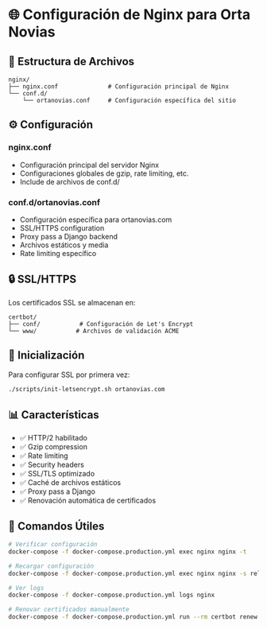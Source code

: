 # 🌐 Configuración de Nginx para Orta Novias

## 📁 Estructura de Archivos

```
nginx/
├── nginx.conf              # Configuración principal de Nginx
└── conf.d/
    └── ortanovias.conf     # Configuración específica del sitio
```

## ⚙️ Configuración

### nginx.conf
- Configuración principal del servidor Nginx
- Configuraciones globales de gzip, rate limiting, etc.
- Include de archivos de conf.d/

### conf.d/ortanovias.conf
- Configuración específica para ortanovias.com
- SSL/HTTPS configuration
- Proxy pass a Django backend
- Archivos estáticos y media
- Rate limiting específico

## 🔒 SSL/HTTPS

Los certificados SSL se almacenan en:
```
certbot/
├── conf/           # Configuración de Let's Encrypt
└── www/           # Archivos de validación ACME
```

## 🚀 Inicialización

Para configurar SSL por primera vez:
```bash
./scripts/init-letsencrypt.sh ortanovias.com
```

## 📊 Características

- ✅ HTTP/2 habilitado
- ✅ Gzip compression
- ✅ Rate limiting
- ✅ Security headers
- ✅ SSL/TLS optimizado
- ✅ Caché de archivos estáticos
- ✅ Proxy pass a Django
- ✅ Renovación automática de certificados

## 🔧 Comandos Útiles

```bash
# Verificar configuración
docker-compose -f docker-compose.production.yml exec nginx nginx -t

# Recargar configuración
docker-compose -f docker-compose.production.yml exec nginx nginx -s reload

# Ver logs
docker-compose -f docker-compose.production.yml logs nginx

# Renovar certificados manualmente
docker-compose -f docker-compose.production.yml run --rm certbot renew
```
